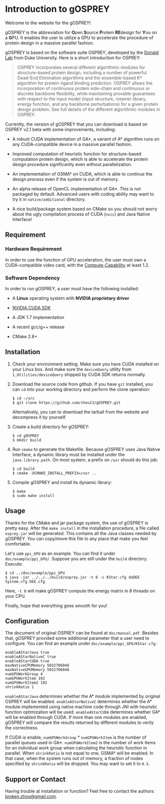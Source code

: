 Introduction to gOSPREY
=======================
Welcome to the website for the gOSPREY!

gOSPREY is the abbreviation for <strong>O</strong>pen <strong>S</strong>ource
<strong>P</strong>rotein <strong>RE</strong>design for <strong>Y</strong>ou on a
<strong>G</strong>PU.  It enables the user to utilize a GPU to accelerate the
procedure of protein design in a massive parallel fashion.

gOSPREY is based on the software suite OSPREY, developed by the [Donald
Lab](http://www.cs.duke.edu/donaldlab/osprey.php) from Duke University.  Here is
a short introduction for OSPREY:

> OSPREY incorporates several different algorithmic modules for structure-based
> protein design, including a number of powerful Dead-End Elimination algorithms
> and the ensemble-based K\* algorithm for protein-ligand binding prediction.
> OSPREY allows the incorporation of continuous protein side-chain and
> continuous or discrete backbone flexibility, while maintaining provable
> guarantees with respect to the input model (input structure, rotamer library,
> energy function, and any backbone perturbations) for a given protein design
> problem. See full details of the different algorithmic modules in OSPREY.

Currently, the version of gOSPREY that you can download is based on OSPREY v2.1
beta with some improvements, including:

* A robust CUDA implementation of GA\*, a variant of A\* algorithm runs on any
  CUDA-compatible device in a massive parallel fashion.

* Improved computation of heuristic function for structure-based computation
  protein design, which is able to accelerate the protein design procedure
  significantly even without parallelization.

* An implementation of GSMA\* on CUDA, which is able to continue the design
  process even if the system is out of memory.

* An alpha release of OpenCL implementation of GA\*.  This is not packaged by
  default.  Advanced users with coding ability may want to try it in
  `native/additional` directory.

* A nice build/package system based on CMake so you should not worry about the
  ugly compilation process of CUDA (`nvcc`) and Java Native Interface!

Requirement
-----------

### Hardware Requirement
In order to use the function of GPU acceleration, the user must own a
CUDA-compatible video card, with the
[Compute-Capability](http://docs.nvidia.com/cuda/cuda-c-programming-guide/) at
least 1.2.

### Software Dependency
In order to run gOSPREY, a user must have the following installed:

*  A **Linux** operating system with **NVIDIA proprietary driver**

*  [NVIDIA CUDA SDK](http://developer.nvidia.com/cuda)

*  A JDK 1.7 implementation

*  A recent gcc/g++ release

*  CMake 2.8+

Installation
------------
1.  Check your environment setting.  Make sure you have CUDA installed on your
    Linux box.  And make sure the `deviceQuery` utility from
    `1_Utilities/deviceQuery` shipped by CUDA SDK returns normally.

2.  Download the source code from github.  If you have `git` installed, you can
    `cd` into your working directory and perform the clone operation:

        $ cd ~/src
        $ git clone https://github.com/zhou13/gOSPREY.git

    Alternatively, you can to download the tarball from the website and decompress
    it by yourself.

3.  Create a build directory for gOSPREY:

        $ cd gOSPREY
        $ mkdir build

4.  Run `cmake` to generate the Makefile.  Because gOSPREY uses Java Native
    Interface, a dynamic library must be installed under the
    `java.library.path`.  On most system, a prefix on `/usr` should do this job:

        $ cd build
        $ cmake -DCMAKE_INSTALL_PREFIX=/usr ..

5.  Compile gOSPREY and install its dynamic library:

        $ make
        $ sudo make install

Usage
-----
Thanks for the CMake and jar package system, the use of gOSPREY is pretty easy.
After the `make install` in the installation procedure, a file called
`osprey.jar` will be generated.  This contains all the Java classes needed by
gOSPREY.  You can copy/move this file to any place that make you feel
comfortable.

Let's use `ppi_GPU` as an example. You can find it under `doc/example/ppi_GPU/`.
Suppose you are still under the `build` directory.  Execute:

    $ cd ../doc/example/ppi_GPU
    $ java -jar ../../../build/osprey.jar -t 8 -c KStar.cfg doDEE System.cfg DEE.cfg

Here, `-t 8` will make gOSPREY compute the energy matrix in 8 threads on your CPU.

Finally, hope that everything goes smooth for you!

Configuration
-------------
The document of original OSPREY can be found at `doc/manual.pdf`.  Besides that,
gOSPREY provided some additional parameter that a user need to configure.  You
can find an example under `doc/example/ppi_GPU/KStar.cfg`:

    enableAStarJava true
    enableAStarNativeC true
    enableAStarCUDA true
    maxNativeCPUMemory 5032706048
    maxNativeGPUMemory 5032706048
    numGPUWorkGroup 4
    numGPUWorkItem 192
    numGPUWorkItem2 192
    shrinkRatio 1

`enableAStarJava` determines whether the A\* module implemented by original
OSPREY will be enabled.  `enableAStarNativeC` determines whether the A\*
module implemented using native machine code through JNI with heuristic function
optimization will be used.  `enableAStarCUDA` determines whether GA\* will be
enabled through CUDA.  If more than one modules are enabled, gOSPREY will
compare the results returned by different modules to verily the correctness.

If CUDA is enable, `numGPUWorkGroup` \* `numGPUWorkItem` is the number of
parallel queues used in GA\*.  `numGPUWorkItem2` is the number of work items for
an individual work group when calculating the heuristic function in parallel.
When `shrinkRatio` is not equal to one, GSMA\* will be enabled.  In that case,
when the system runs out of memory, a fraction of nodes specified by `shrinkRatio`
will be dropped.  You may want to set it to `0.5`.

Support or Contact
------------------
Having trouble at installation or function? Feel free to contact the authors:
broken.zhou@gmail.com.
